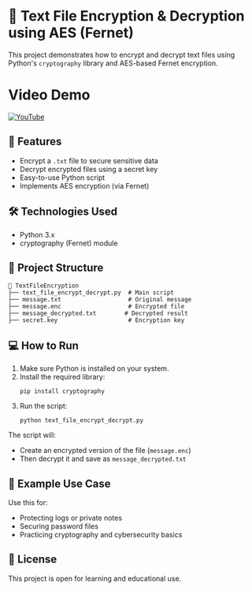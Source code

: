 # 🔐 Text File Encryption & Decryption using AES (Fernet)

This  project demonstrates how to encrypt and decrypt text files using Python's `cryptography` library and AES-based Fernet encryption.
# Video Demo
[![YouTube](https://github.com/user-attachments/assets/f0f939eb-0a27-4fcc-8169-2bc75722cbc1)](https://www.youtube.com/watch?v=qu23scdH_Z8)
## 🚀 Features

- Encrypt a `.txt` file to secure sensitive data
- Decrypt encrypted files using a secret key
- Easy-to-use Python script
- Implements AES encryption (via Fernet)

## 🛠️ Technologies Used

- Python 3.x
- cryptography (Fernet) module

## 📂 Project Structure

```
📁 TextFileEncryption
├── text_file_encrypt_decrypt.py  # Main script
├── message.txt                   # Original message
├── message.enc                   # Encrypted file
├── message_decrypted.txt        # Decrypted result
├── secret.key                    # Encryption key
```

## 💻 How to Run

1. Make sure Python is installed on your system.
2. Install the required library:
   ```
   pip install cryptography
   ```
3. Run the script:
   ```
   python text_file_encrypt_decrypt.py
   ```

The script will:
- Create an encrypted version of the file (`message.enc`)
- Then decrypt it and save as `message_decrypted.txt`

## 📌 Example Use Case

Use this for:
- Protecting logs or private notes
- Securing password files
- Practicing cryptography and cybersecurity basics

## 📃 License

This project is open for learning and educational use.
